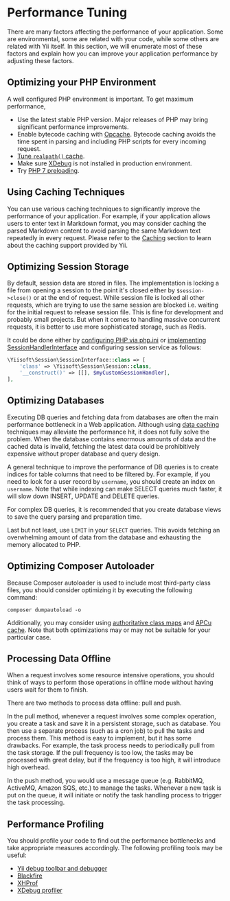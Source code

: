 # Performance Tuning

There are many factors affecting the performance of your application. Some are environmental, some are related 
with your code, while some others are related with Yii itself. In this section, we will enumerate most of these
factors and explain how you can improve your application performance by adjusting these factors.


## Optimizing your PHP Environment <span id="optimizing-php"></span>

A well configured PHP environment is important. To get maximum performance,

- Use the latest stable PHP version. Major releases of PHP may bring significant performance improvements.
- Enable bytecode caching with [Opcache](https://secure.php.net/opcache). 
  Bytecode caching avoids the time spent in parsing and including PHP scripts for every incoming request.
- [Tune `realpath()` cache](https://github.com/samdark/realpath_cache_tuner).
- Make sure [XDebug](https://xdebug.org/) is not installed in production environment.
- Try [PHP 7 preloading](https://wiki.php.net/rfc/preload).

## Using Caching Techniques <span id="using-caching"></span>

You can use various caching techniques to significantly improve the performance of your application. For example,
if your application allows users to enter text in Markdown format, you may consider caching the parsed Markdown
content to avoid parsing the same Markdown text repeatedly in every request. Please refer to 
the [Caching](caching/overview.md) section to learn about the caching support provided by Yii.


## Optimizing Session Storage <span id="optimizing-session"></span>

By default, session data are stored in files. The implementation is locking a file from opening a session to the point it's
closed either by `$session->close()` or at the end of request.
While session file is locked all other requests, which are trying to use the same session are blocked i.e. waiting for the
initial request to release session file. This is fine for development and probably small projects. But when it comes 
to handling massive concurrent requests, it is better to use more sophisticated storage, such as Redis.

It could be done either by [configuring PHP via php.ini](https://www.digitalocean.com/community/tutorials/how-to-set-up-a-redis-server-as-a-session-handler-for-php-on-ubuntu-14-04)
or [implementing SessionHandlerInterface](https://www.sitepoint.com/saving-php-sessions-in-redis/) and configuring
session service as follows:

```php
\Yiisoft\Session\SessionInterface::class => [
    'class' => \Yiisoft\Session\Session::class,
    '__construct()' => [[], $myCustomSessionHandler],
],
```

## Optimizing Databases <span id="optimizing-databases"></span>

Executing DB queries and fetching data from databases are often the main performance bottleneck in
a Web application. Although using [data caching](caching/data.md) techniques may alleviate the performance hit,
it does not fully solve the problem. When the database contains enormous amounts of data and the cached data is invalid, 
fetching the latest data could be prohibitively expensive without proper database and query design.

A general technique to improve the performance of DB queries is to create indices for table columns that
need to be filtered by. For example, if you need to look for a user record by `username`, you should create an index
on `username`. Note that while indexing can make SELECT queries much faster, it will slow down INSERT, UPDATE and DELETE queries.

For complex DB queries, it is recommended that you create database views to save the query parsing and preparation time.

Last but not least, use `LIMIT` in your `SELECT` queries. This avoids fetching an overwhelming amount of data from the database
and exhausting the memory allocated to PHP.


## Optimizing Composer Autoloader <span id="optimizing-autoloader"></span>

Because Composer autoloader is used to include most third-party class files, you should consider optimizing it
by executing the following command:

```
composer dumpautoload -o
```

Additionally, you may consider using
[authoritative class maps](https://getcomposer.org/doc/articles/autoloader-optimization.md#optimization-level-2-a-authoritative-class-maps)
and [APCu cache](https://getcomposer.org/doc/articles/autoloader-optimization.md#optimization-level-2-b-apcu-cache).
Note that both optimizations may or may not be suitable for your particular case.


## Processing Data Offline <span id="processing-data-offline"></span>

When a request involves some resource intensive operations, you should think of ways to perform those operations
in offline mode without having users wait for them to finish.

There are two methods to process data offline: pull and push. 

In the pull method, whenever a request involves some complex operation, you create a task and save it in a persistent 
storage, such as database. You then use a separate process (such as a cron job) to pull the tasks and process them.
This method is easy to implement, but it has some drawbacks. For example, the task process needs to periodically pull
from the task storage. If the pull frequency is too low, the tasks may be processed with great delay, but if the frequency
is too high, it will introduce high overhead.

In the push method, you would use a message queue (e.g. RabbitMQ, ActiveMQ, Amazon SQS, etc.) to manage the tasks. 
Whenever a new task is put on the queue, it will initiate or notify the task handling process to trigger the task processing.


## Performance Profiling <span id="performance-profiling"></span>

You should profile your code to find out the performance bottlenecks and take appropriate measures accordingly.
The following profiling tools may be useful:

- [Yii debug toolbar and debugger](https://github.com/yiisoft/yii2-debug/blob/master/docs/guide/README.md)
- [Blackfire](https://blackfire.io/)
- [XHProf](https://secure.php.net/manual/en/book.xhprof.php)
- [XDebug profiler](http://xdebug.org/docs/profiler)
